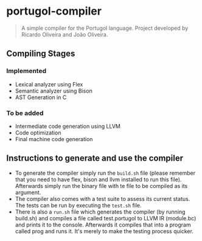 # portugol-compiler

> A simple compiler for the Portugol language. Project developed by Ricardo Oliveira and João Oliveira.

## Compiling Stages

### Implemented
- Lexical analyzer using Flex
- Semantic analyzer using Bison
- AST Generation in C

### To be added
- Intermediate code generation using LLVM
- Code optimization
- Final machine code generation

## Instructions to generate and use the compiler

- To generate the compiler simply run the ```build.sh``` file (please remember that you need to have flex, bison and llvm installed to run this file). Afterwards simply run the binary file with te file to be compiled as its argument.
- The compiler also comes with a test suite to assess its current status. The tests can be run by executing the ```test.sh``` file.
- There is also a ```run.sh``` file which generates the compiler (by running build.sh) and compiles a file called test.portugol to LLVM IR (module.bc) and prints it to the console. Afterwards it compiles that into a program called prog and runs it. It's merely to make the testing process quicker.
